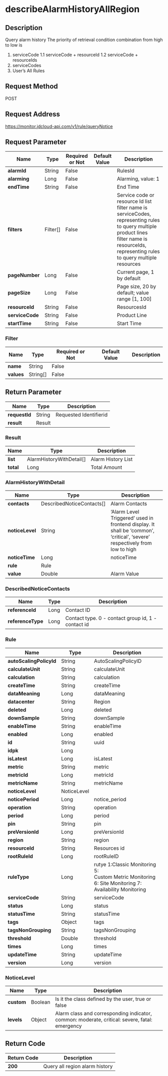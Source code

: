 # describeAlarmHistoryAllRegion


## Description
Query alarm history
The priority of retrieval condition combination from high to low is
1. serviceCode
1.1 serviceCode + resourceId
1.2 serviceCode + resourceIds
2. serviceCodes
3. User’s All Rules

## Request Method
POST

## Request Address
https://monitor.jdcloud-api.com/v1/rule/queryNotice


## Request Parameter
|Name|Type|Required or Not|Default Value|Description|
|---|---|---|---|---|
|**alarmId**|String|False| |RulesId|
|**alarming**|Long|False| |Alarming, value: 1|
|**endTime**|String|False| |End Time|
|**filters**|Filter[]|False| |Service code or resource Id list <br>filter name is serviceCodes, representing rules to query multiple product lines<br>filter name is resourceIds, representing rules to query multiple resources|
|**pageNumber**|Long|False| |Current page, 1 by default|
|**pageSize**|Long|False| |Page size, 20 by default; value range [1, 100]|
|**resourceId**|String|False| |ResourcesId|
|**serviceCode**|String|False| |Product Line|
|**startTime**|String|False| |Start Time|

### Filter
|Name|Type|Required or Not|Default Value|Description|
|---|---|---|---|---|
|**name**|String|False| | |
|**values**|String[]|False| | |

## Return Parameter
|Name|Type|Description|
|---|---|---|
|**requestId**|String|Requested Identifierid|
|**result**|Result| |

### Result
|Name|Type|Description|
|---|---|---|
|**list**|AlarmHistoryWithDetail[]|Alarm History List|
|**total**|Long|Total Amount|
### AlarmHistoryWithDetail
|Name|Type|Description|
|---|---|---|
|**contacts**|DescribedNoticeContacts[]|Alarm Contacts|
|**noticeLevel**|String|‘Alarm Level Triggered’ used in frontend display. It shall be ‘common’, ‘critical’, ‘severe’ respectively from low to high|
|**noticeTime**|Long|noticeTime|
|**rule**|Rule| |
|**value**|Double|Alarm Value|
### DescribedNoticeContacts
|Name|Type|Description|
|---|---|---|
|**referenceId**|Long|Contact ID|
|**referenceType**|Long|Contact type. 0 - contact group id, 1 - contact id|
### Rule
|Name|Type|Description|
|---|---|---|
|**autoScalingPolicyId**|String|AutoScalingPolicyID|
|**calculateUnit**|String|calculateUnit|
|**calculation**|String|calculation|
|**createTime**|String|createTime|
|**dataMeaning**|Long|dataMeaning|
|**datacenter**|String|Region|
|**deleted**|Long|deleted|
|**downSample**|String|downSample|
|**enableTime**|String|enableTime|
|**enabled**|Long|enabled|
|**id**|String|uuid|
|**idpk**|Long| |
|**isLatest**|Long|isLatest|
|**metric**|String|metric|
|**metricId**|Long|metricId|
|**metricName**|String|metricName|
|**noticeLevel**|NoticeLevel| |
|**noticePeriod**|Long|notice_period|
|**operation**|String|operation|
|**period**|Long|period|
|**pin**|String|pin|
|**preVersionId**|Long|preVersionId|
|**region**|String|region|
|**resourceId**|String|Resources id|
|**rootRuleId**|Long|rootRuleID|
|**ruleType**|Long|rutye 1:Classic Monitoring  5: Custom Metric Monitoring   6: Site Monitoring 7: Availability Monitoring|
|**serviceCode**|String|serviceCode|
|**status**|Long|status|
|**statusTime**|String|statusTime|
|**tags**|Object|tags|
|**tagsNonGrouping**|String|tagsNonGrouping|
|**threshold**|Double|threshold|
|**times**|Long|times|
|**updateTime**|String|updateTime|
|**version**|Long|version|
### NoticeLevel
|Name|Type|Description|
|---|---|---|
|**custom**|Boolean|Is it the class defined by the user, true or false|
|**levels**|Object|Alarm class and corresponding indicator, common: moderate, critical: severe, fatal: emergency|

## Return Code
|Return Code|Description|
|---|---|
|**200**|Query all region alarm history|
